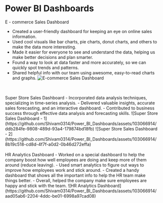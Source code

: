 # Power BI Dashboards

E - commerce Sales Dashboard
- Created a user-friendly dashboard for keeping an eye on online sales information.
- Used cool visuals like bar charts, pie charts, donut charts, and others to make the data more interesting.
- Made it easier for everyone to see and understand the data, helping us make better decisions and plan smarter.
- Found a way to look at data faster and more accurately, so we can quickly spot trends and patterns.
- Shared helpful info with our team using awesome, easy-to-read charts and graphs.
![E-commerce Sales Dashboard](https://github.com/Shivam0314/Power_BI_Dashboards/assets/103066914/99d0d0c3-70bc-402e-a127-5b7b7dde3db1)

<br>
<br>
Super Store Sales Dashboard
- Incorporated data analysis techniques, specializing in time-series analysis.
- Delivered valuable insights, accurate sales forecasting, and an interactive dashboard.
- Contributed to business success through effective data analysis and forecasting skills.
![Super Store Sales Dashboard - 1](https://github.com/Shivam0314/Power_BI_Dashboards/assets/103066914/ddb284fe-9808-489d-93a4-179874bd18fb)
![Super Store Sales Dashboard - 2](https://github.com/Shivam0314/Power_BI_Dashboards/assets/103066914/8b19c518-cd8d-4f7f-a0d2-0b46d272effa)

<br>
<br>
HR Analytics Dashboard
- Worked on a special dashboard to help the company boost how well employees are doing and keep more of them around (reduce leaving).
- Used smart analytics to figure out ways to improve how employees work and stick around.
- Created a handy dashboard that shows all the important info to help the HR team make things better.
- Overall, helped the company make sure employees are happy and stick with the team.
![HR Analytics Dashboard](https://github.com/Shivam0314/Power_BI_Dashboards/assets/103066914/aad05ab6-2204-4ddc-be01-6998a97cad08)

